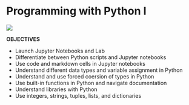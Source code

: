 # Programming with Python I

![](https://imgs.xkcd.com/comics/python_environment.png)

**OBJECTIVES**

- Launch Jupyter Notebooks and Lab
- Differentiate between Python scripts and Jupyter notebooks
- Use code and markdown cells in Jupyter notebooks
- Understand different data types and variable assignment in Python
- Understand and use forced coersion of types in Python
- Use built-in functions in Python and navigate documentation
- Understand libraries with Python
- Use integers, strings, tuples, lists, and dictionaries
